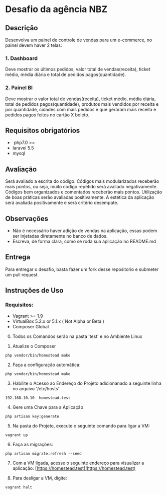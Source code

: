 # Desafio da agência NBZ

## Descrição

Desenvolva um painel de controle de vendas para um e-commerce, no painel devem haver 2 telas:
### 1. Dashboard 
Deve mostrar os últimos pedidos, valor total de vendas(receita), ticket médio, média diária e total de pedidos pagos(quantidade). 
### 2. Painel BI
Deve mostrar o valor total de vendas(receita), ticket médio, média diária, total de pedidos pagos(quantidade), produtos mais vendidos por receita e por quantidade, cidades com mais pedidos e que geraram mais receita e pedidos pagos feitos no cartão X boleto. 
   
## Requisitos obrigatórios
+  php7.0 >=
+  laravel 5.5
+  mysql
 
## Avaliação
Será avaliado a escrita do código. Códigos mais modularizados receberão mais pontos, ou seja, muito código repetido será avaliado negativamente. Códigos bem organizados e comentados receberão mais pontos. Utilização de boas práticas serão avaliadas positivamente. A estética da aplicação será avaliada positivamente e será critério desempate. 
   
## Observações
+  Não é necessário haver adição de vendas na aplicação, essas podem ser injetadas diretamente no banco de dados. 
+  Escreva, de forma clara, como se roda sua aplicação no README.md
   
## Entrega
Para entregar o desafio, basta fazer um fork desse repositorio e submeter um pull request. 

## Instruções de Uso

### Requisitos:
+ Vagrant >= 1.9
+ VirtualBox 5.2.x or 5.1.x ( Not Alpha or Beta )
+ Composer Global

0. Todos os Comandos serão na pasta 'test' e no Ambiente Linux

1. Atualize o Composer

```
php vendor/bin/homestead make
```

2. Faça a configuração automática:

```
php vendor/bin/homestead make
```

3. Habilite o Acesso ao Endereço do Projeto adicionanado a seguinte linha no arquivo '/etc/hosts'

```
192.168.10.10  homestead.test
```

4. Gere uma Chave para a Aplicação

```
php artisan key:generate
```

5. Na pasta do Projeto, execute o seguinte comando para ligar a VM:

```
vagrant up
```

6. Faça as migrações:

```
php artisan migrate:refresh --seed
```

7. Com a VM ligada, acesse o seguinte endereço para visualizar a aplicação: [https://homestead.test](https://homestead.test)

8. Para desligar a VM, digite:

```
vagrant halt
```